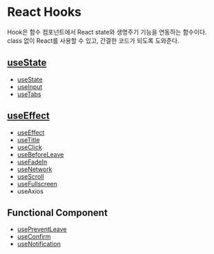 # React Hooks

Hook은 함수 컴포넌트에서 React state와 생명주기 기능을 연동하는 함수이다.  
class 없이 React를 사용할 수 있고, 간결한 코드가 되도록 도와준다.

## [useState](https://ko.reactjs.org/docs/hooks-state.html)

- [useState](./Hooks/useState.md)
- [useInput](./Hooks/useInput.md)
- [useTabs](./Hooks/useTabs.md)

## [useEffect](https://ko.reactjs.org/docs/hooks-effect.html)

- [useEffect](./Hooks/useEffect.md)
- [useTitle](./Hooks/useTitle.md)
- [useClick](./Hooks/useClick.md)
- [useBeforeLeave](./Hooks/useBeforeLeave.md)
- [useFadeIn](./Hooks/useFadeIn.md)
- [useNetwork](./Hooks/useNetwork.md)
- [useScroll](./Hooks/useScroll.md)
- [useFullscreen](./Hooks/useFullscreen.md)
- useAxios

## Functional Component

- [usePreventLeave](./Hooks/usePreventLeave.md)
- [useConfirm](./Hooks/useConfirm.md)
- [useNotification](./Hooks/useNotification.md)
